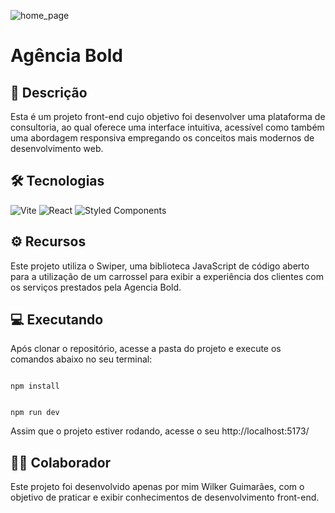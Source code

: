 ![home_page](https://imgur.com/d9lAieE.png)

# Agência Bold

## 📃 Descrição
Esta é um projeto front-end cujo objetivo foi desenvolver uma plataforma de consultoria, ao qual oferece uma interface intuitiva, acessível como também uma abordagem responsiva empregando os conceitos mais modernos de desenvolvimento web.

## 🛠 Tecnologias
![Vite](https://img.shields.io/badge/vite-%23646CFF.svg?style=for-the-badge&logo=vite&logoColor=white) ![React](https://img.shields.io/badge/react-%2320232a.svg?style=for-the-badge&logo=react&logoColor=%2361DAFB) 	![Styled Components](https://img.shields.io/badge/styled--components-DB7093?style=for-the-badge&logo=styled-components&logoColor=white)

## ⚙ Recursos
Este projeto utiliza o Swiper, uma biblioteca JavaScript de código aberto para a utilização de um carrossel para exibir a experiência dos clientes com os serviços prestados pela Agencia Bold.

## 💻 Executando
Após clonar o repositório, acesse a pasta do projeto e execute os comandos abaixo no seu terminal:

```

npm install

```
```

npm run dev

```

Assim que o projeto estiver rodando, acesse o seu http://localhost:5173/

## 🙋‍♂️ Colaborador
Este projeto foi desenvolvido apenas por mim Wilker Guimarães, com o objetivo de praticar e exibir conhecimentos de desenvolvimento front-end.

